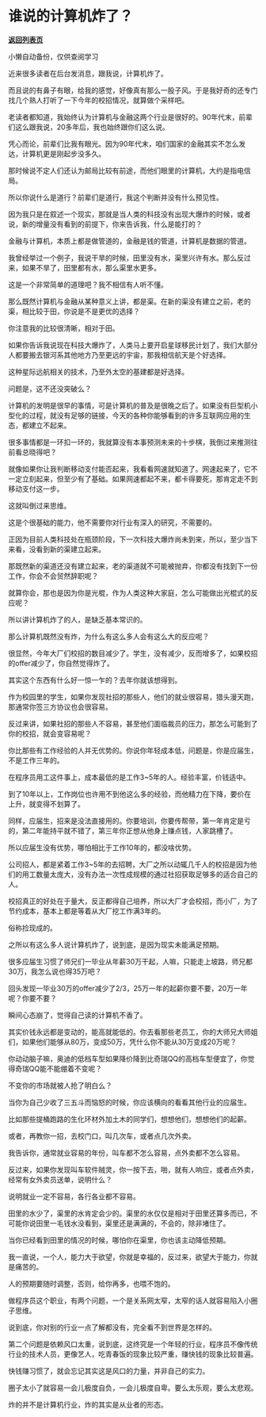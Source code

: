 # 谁说的计算机炸了？

[**返回列表页**](/gzh/记忆承载)

小懒自动备份，仅供查阅学习

近来很多读者在后台发消息，跟我说，计算机炸了。  

而且说的有鼻子有眼，给我的感觉，好像真有那么一股子风。于是我好奇的还专门找几个熟人打听了一下今年的校招情况，就算做个采样吧。  

老读者都知道，我始终认为计算机与金融这两个行业是很好的。90年代末，前辈们这么跟我说，20多年后，我也始终跟你们这么说。

凭心而论，前辈们比我有眼光。因为90年代末，咱们国家的金融其实不怎么发达，计算机更是刚起步没多久。  

那时候说不定人们还认为邮局比较有前途，而他们眼里的计算机，大约是指电信局。  

所以你说什么是道行？前辈们是道行，我这个判断并没有什么预见性。  

因为我只是在叙述一个现实，那就是当人类的科技没有出现大爆炸的时候，或者说，新的增量没有看到的前提下，你来告诉我，什么是能打的？  

金融与计算机，本质上都是做管道的，金融是钱的管道，计算机是数据的管道。  

我曾经举过一个例子，我说干旱的时候，田里没有水，渠里兴许有水。那么反过来，如果不旱了，田里都有水，那么渠里水更多。  

这是一个非常简单的道理吧？我不相信有人听不懂。  

那么既然计算机与金融从某种意义上讲，都是渠。在新的渠没有建立之前，老的渠，相比较于田，你说是不是更优的选择？  

你注意我的比较很清晰，相对于田。  

如果你告诉我说现在科技大爆炸了，人类马上要开启星球移民计划了，我们大部分人都要搬去银河系其他地方乃至更远的宇宙，那我相信航天是个好选择。  

这种星际远航相关的技术，乃至外太空的基建都是好选择。  

问题是，这不还没突破么？

计算机的发明是很早的事情，可是计算机的普及是很晚之后了。如果没有巨型机小型化的过程，就没有足够的链接，今天的各种你能够看到的许多互联网应用的生态，都建立不起来。  

很多事情都是一环扣一环的，我就算没有本事预测未来的十步棋，我倒过来推测往前看总晓得吧？  

就像如果你让我判断移动支付能否起来，我看看网速就知道了。网速起来了，它不一定立刻起来，但至少有了基础。如果网速都起不来，都卡得要死，那肯定走不到移动支付这一步。  

这就叫倒过来思维。  

这是个很基础的能力，他不需要你对行业有深入的研究，不需要的。  

正因为目前人类科技处在瓶颈阶段，下一次科技大爆炸尚未到来，所以，至少当下来看，没看到新的渠建立起来。

那既然新的渠道还没有建立起来，老的渠道就不可能被抛弃，你都没有找到下一份工作，你会不会贸然辞职呢？  

就算你会，那也是因为你是光棍，作为人类这种大家庭，怎么可能做出光棍式的反应呢？

所以讲计算机炸了的人，是缺乏基本常识的。  

那么计算机既然没有炸，为什么有这么多人会有这么大的反应呢？  

很显然，今年大厂们校招的数目减少了。学生，没有减少，反而增多了，如果校招的offer减少了，你自然觉得炸了。  

其实这个东西有什么好一惊一乍的？去年你就该想得到。  

作为校园里的学生，如果你发现社招的那些人，他们的就业很容易，猎头漫天跑，那通常你签三方协议也会很容易。  

反过来讲，如果社招的那些人不容易，甚至他们面临裁员的压力，那怎么可能到了你的校招，就会变容易呢？  

你比那些有工作经验的人并无优势的。你说你年轻成本低，问题是，你是应届生，不是工作三年的。  

在程序员用工这件事上，成本最低的是工作3~5年的人。经验丰富，价钱适中。  

到了10年以上，工作岗位也许用不到他这么多的经验，而他精力在下降，要价在上升，就变得不划算了。  

同样，应届生，招来是没法直接用的。你要培训，你要传帮带，第一年肯定是亏的，第二年能持平就不错了，第三年你正想从他身上赚点钱，人家跳槽了。  

所以应届生没有优势，哪怕相比于工作10年的，都没啥优势。  

公司招人，都是紧着工作3~5年的去招聘，大厂之所以动辄几千人的校招是因为他们的用工数量太庞大，没有办法一次性成规模的通过社招获取足够多的适合自己的人。  

校招真正的好处在于量大，反正都得自己培养，所以大厂才会校招，而小厂，为了节约成本，基本上都是等着从大厂挖工作满3年的。  

俗称捡现成的。  

之所以有这么多人说计算机炸了，说到底，是因为现实未能满足预期。  

很多应届生习惯了师兄们一毕业从年薪30万干起，人嘛，只能走上坡路，师兄都30万，我怎么说也得35万吧？  

回头发现一毕业30万的offer减少了2/3，25万一年的起薪你要不要，20万一年呢？你要不要？

瞬间心态崩了，觉得自己读的计算机不香了。  

其实价钱永远都是变动的，能高就能低的。你去看那些老员工，你的大师兄大师姐们，如果他们能够从80万，变成50万，凭什么你不能从30万变成20万呢？  

你动动脑子嘛，奥迪的低档车型如果降价降到比奇瑞QQ的高档车型便宜了，你觉得奇瑞QQ能不能绷着不变呢？  

不变你的市场就被人抢了明白么？  

当你为自己少收了三五斗而恼怒的时候，你应该横向的看看其他行业的应届生。

比如那些提桶跑路的生化环材外加土木的同学们，想想他们，想想他们的起薪。  

或者，再教你一招，去校门口，叫几次车，或者点几次外卖。  

我告诉你，通常就业容易的年份，叫车都不怎么容易，点外卖都不怎么容易。  

反过来，如果你发现叫车软件贼灵，你一按下去，啪，就有人响应，或者点外卖，经常有女外卖员送单，说明什么？

说明就业一定不容易，各行各业都不容易。

田里的水少了，渠里的水肯定会少的。渠里的水仅仅是相对于田里还算多而已，不可能你说田里一毛钱水没看到，渠里还是满满的，不会的，除非堵住了。  

当你已经看到田里的情况的时候，哪怕你在渠里，你也该主动降低预期。

我一直说，一个人，能力大于欲望，你就是幸福的，反过来，欲望大于能力，你就是痛苦的。

人的预期要随时调整，否则，给你再多，也喂不饱的。

做程序员这个职业，有两个问题，一个是关系网太窄，太窄的话人就容易陷入小圈子思维。

说到底，你对别的行业一点了解都没有，完全看不到世界是怎样的。  

第二个问题是依赖风口太重，说到底，这终究是一个年轻的行业，程序员不像传统行业的技术人员，更像艺人，吃青春饭的现象比较严重，赚快钱的现象比较普遍。  

快钱赚习惯了，就会忘记其实这是风口的力量，并非自己的实力。  

圈子太小了就容易一会儿极度自负，一会儿极度自卑。要么太乐观，要么太悲观。  

炸的并不是计算机行业，炸的其实是从业者的形态。

